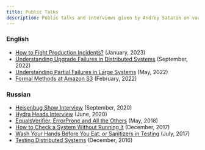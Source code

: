 ```yaml
---
title: Public Talks
description: Public talks and interviews given by Andrey Satarin on various tech subjects
---
```


### English
- [How to Fight Production Incidents?](2023-01-how-to-fight-incidents) (January, 2023)
- [Understanding Upgrade Failures in Distributed Systems](2022-09-upgrade-failures-in-distributed-systems) (September, 2022)
- [Understanding Partial Failures in Large Systems](2022-05-understanding-partial-failures) (May, 2022)
- [Formal Methods at Amazon S3](2022-02-formal-methods-at-amazon-s3) (February, 2022)

### Russian
- [Heisenbug Show Interview](2020-09-heisenbug-show) (September, 2020)
- [Hydra Heads Interview](2020-06-hydra-heads-interview) (June, 2020)
- [EqualsVerifier, ErrorProne and All the Others](equals-verifier-and-error-prone) (May, 2018)
- [How to Check a System Without Running It](how-to-check-a-system-without-running-it) (December, 2017)
- [Wash Your Hands Before You Eat, or Sanitizers in Testing](sanitizers-in-testing) (July, 2017)
- [Testing Distributed Systems](testing-distributed-systems) (December, 2016)
